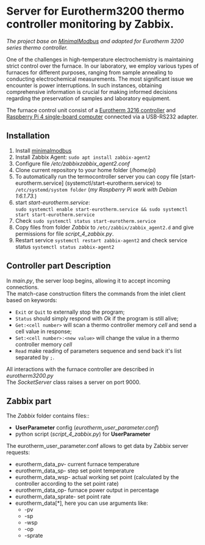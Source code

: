 # Server for Eurotherm3200 thermo controller monitoring by Zabbix.

*The project base on [MinimalModbus](https://github.com/SarathM1/modbus.git) and adapted for Eurotherm 3200 series thermo controller.*

One of the challenges in high-temperature electrochemistry is maintaining strict 
control over the furnace. In our laboratory, we employ various types of furnaces 
for different purposes, ranging from sample annealing to conducting electrochemical 
measurements. The most significant issue we encounter is power interruptions. In such 
instances, obtaining comprehensive information is crucial for making informed 
decisions regarding the preservation of samples and laboratory equipment.

The furnace control unit consist of a [Eurotherm 3216 controller](https://www.eurotherm.com/products/temperature-controllers/single-loop-temperature-controllers/3200-temperature-process-controller/) 
and [Raspberry Pi 4 single-board computer](https://www.raspberrypi.com/products/raspberry-pi-4-model-b/) 
connected via a USB-RS232 adapter.

## Installation

1. Install [minimalmodbus](https://minimalmodbus.readthedocs.io/en/stable/installation.html)
2. Install Zabbix Agent: ```sudo apt install zabbix-agent2```
3. Configure file */etc/zabbixzabbix_agent2.conf*
4. Clone current repository to your home folder (*/home/pi*)
5. To automatically run the termocontroller server you can copy file [start-eurotherm.service]
(systemctl/start-eurotherm.service) to ```/etc/systemd/system folder``` 
(*my Raspberry Pi work with Debian 1:6.1.73.*)
6. start *start-eurotherm.service*:</br> ```sudo systemctl enable start-eurotherm.service && sudo systemctl start start-eurotherm.service``` 
7. Check ```sudo systemctl status start-eurotherm.service```
8. Copy files from folder *Zabbix* to ```/etc/zabbix/zabbix_agent2.d``` and give permissions for file *script_4_zabbix.py*.
9. Restart service ```systemctl restart zabbix-agent2``` and check service status ```systemctl status zabbix-agent2```


## Controller part Description
In *main.py*, the server loop begins, allowing it to accept incoming connections. </br>
The match-case construction filters the commands from the inlet client based on keywords:

 - ```Exit``` or ```Quit``` to externally stop the program;
 - ```Status``` should simply respond with *Ok* if the program is still alive;
 - ```Get:<cell number>``` will scan a thermo controller memory *cell* and send
a cell value in response;
 - ```Set:<cell number>:<new value>``` will change the value in a thermo controller 
memory *cell*
 - ```Read``` make reading of parameters sequence and send back it's list separated by ```;```.

All interactions with the furnace controller are described in *eurotherm3200.py*</br>
The *SocketServer* class raises a server on port 9000. 

## Zabbix part

The *Zabbix* folder contains files:: 
 - **UserParameter** config (*eurotherm_user_parameter.conf*) 
 - python script (*script_4_zabbix.py*) for **UserParameter**

The eurotherm_user_parameter.conf allows to get data by Zabbix server requests:
 - eurotherm_data_pv- current furnace temperature
 - eurotherm_data_sp- step set point temperature
 - eurotherm_data_wsp- actual working set point (calculated by the controller 
according to the set point rate)
 - eurotherm_data_op- furnace power output in percentage
 - eurotherm_data_sprate- set point rate
 - eurotherm_data[*], here you can use arguments like:
   * -pv
   * -sp
   * -wsp
   * -op
   * -sprate
